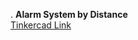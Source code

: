 . **Alarm System by Distance**  
   [Tinkercad Link](https://www.tinkercad.com/things/jgIKY89mGt3-arduino101-alarm-system-by-distance-?sharecode=yaYQwDftLBc7adPcDsH77rUsfUfnVtP_lmIFo_3HEww)  
